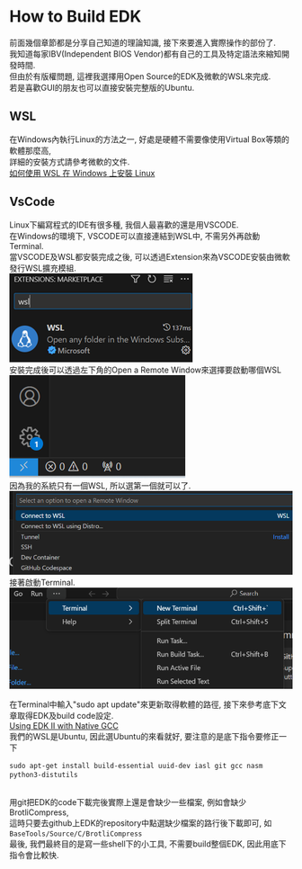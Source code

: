 # How to Build EDK
前面幾個章節都是分享自己知道的理論知識, 接下來要進入實際操作的部份了.<br>
我知道每家IBV(Independent BIOS Vendor)都有自己的工具及特定語法來縮知開發時間.<br>
但由於有版權問題, 這裡我選擇用Open Source的EDK及微軟的WSL來完成.<br>
若是喜歡GUI的朋友也可以直接安裝完整版的Ubuntu.<br>

## WSL
在Windows內執行Linux的方法之一, 好處是硬體不需要像使用Virtual Box等類的軟體那麼高,<br>
詳細的安裝方式請參考微軟的文件.<br>
[如何使用 WSL 在 Windows 上安裝 Linux](https://learn.microsoft.com/zh-tw/windows/wsl/install)

## VsCode
Linux下編寫程式的IDE有很多種, 我個人最喜歡的還是用VSCODE.<br>
在Windows的環境下, VSCODE可以直接連結到WSL中, 不需另外再啟動Terminal.<br>
當VSCODE及WSL都安裝完成之後, 可以透過Extension來為VSCODE安裝由微軟發行WSL擴充模組.<br>
![Alt text](Image/VsCode_WSL.png)<br>
安裝完成後可以透過左下角的Open a Remote Window來選擇要啟動哪個WSL<br>
![Alt text](Image/VsCode_ConnectToWsl.png)<br>
因為我的系統只有一個WSL, 所以選第一個就可以了.<br>
![Alt text](Image/VsCode_ConnectToWsl2.png)<br>
接著啟動Terminal.<br>
![Alt text](Image/VsCode_Terminal.png)<br>

在Terminal中輸入"sudo apt update"來更新取得軟體的路徑, 接下來參考底下文章取得EDK及build code設定.<br>
[Using EDK II with Native GCC](https://github.com/tianocore/tianocore.github.io/wiki/Using-EDK-II-with-Native-GCC)<br>
我們的WSL是Ubuntu, 因此選Ubuntu的來看就好, 要注意的是底下指令要修正一下
```
sudo apt-get install build-essential uuid-dev iasl git gcc nasm python3-distutils
```
<br>
用git把EDK的code下載完後實際上還是會缺少一些檔案, 例如會缺少BrotliCompress, <br>
這時只要去github上EDK的repository中點選缺少檔案的路行後下載即可, 如
<code>
BaseTools/Source/C/BrotliCompress
</code>
最後, 我們最終目的是寫一些shell下的小工具, 不需要build整個EDK, 因此用底下指令會比較快.
<code
build -a X64 -t GCC5 -p ShellPkg/ShellPkg.dsc
</code>






